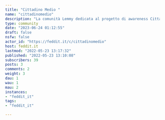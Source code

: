 ```yaml
---
title: "Cittadino Medio " 
name: "cittadinomedio"
description: "La comunità Lemmy dedicata al progetto di awareness CittadinoMedio.itLo scopo di questa community è discutere i contenuti del progetto, nuove idee, migliorie e altro. Si chiede cortesemente un atteggiamento rispettoso, inclusivo e produttivo. "
type: community
date: "2023-06-24 01:12:55"
draft: false
nsfw: false
actor_id: "https://feddit.it/c/cittadinomedio"
host: feddit.it
lastmod: "2022-05-23 13:17:32"
published: "2022-05-23 13:10:08"
subscribers: 39
posts: 3
comments: 2
weight: 3
dau: 1
wau: 1
mau: 2
instances:
- "feddit_it"
tags: 
- "feddit_it"

---
```

